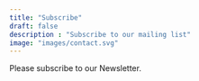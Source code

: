 ```yaml
---
title: "Subscribe"
draft: false
description : "Subscribe to our mailing list"
image: "images/contact.svg"
---
```


Please subscribe to our Newsletter.